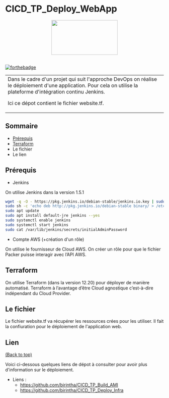 # CICD_TP_Deploy_WebApp

<div align="center">
  <img src="https://blog.sitm.ac.in/wp-content/uploads/2019/09/devops-660x330.png" width="210" height="110"/>
  <br>
  <br>
</div>

[![forthebadge](https://forthebadge.com/images/badges/uses-git.svg)](https://forthebadge.com)

<table>
<tr>
<td>
Dans le cadre d'un projet qui suit l'approche DevOps on réalise le déploiement d'une application.
Pour cela on utilise la plateforme d'intégration continu Jenkins.  

Ici ce dépot contient le fichier website.tf. 
</td>
</tr>
</table>


## Sommaire

- [Prérequis](#prérequis)
- [Terraform](#Terraform)
- Le fichier
- Le lien 


## Prérequis

- Jenkins

On utilise Jenkins dans la version 1.5.1

```sh
wget -q -O - https://pkg.jenkins.io/debian-stable/jenkins.io.key | sudo apt-key add - 
sudo sh -c 'echo deb http://pkg.jenkins.io/debian-stable binary/ > /etc/apt/sources.list.d/jenkins.list' 
sudo apt update 
sudo apt install default-jre jenkins --yes 
sudo systemctl enable jenkins 
sudo systemctl start jenkins 
sudo cat /var/lib/jenkins/secrets/initialAdminPassword
```

- Compte AWS (+création d'un rôle)

On utilise le fournisseur de Cloud AWS. On créer un rôle pour que le fichier Packer puisse interagir avec l’API AWS. 

## Terraform

On utilise Terraform (dans la version 12.20) pour déployer de manière automatisé. Terraform à l’avantage d’être Cloud agnostique c’est-à-dire indépendant du Cloud Provider.

## Le fichier 

Le fichier website.tf va récupérer les ressources crées pour les utiliser. Il fait la confiuration pour le déploiement de l'application web.

## Lien 

[(Back to top)](#sommaire)

Voici ci-dessous quelques liens de dépot à consulter pour avoir plus d'information sur le déploiement.

- Liens :
  - https://github.com/birintha/CICD_TP_Build_AMI 
  - https://github.com/birintha/CICD_TP_Deploy_Infra

